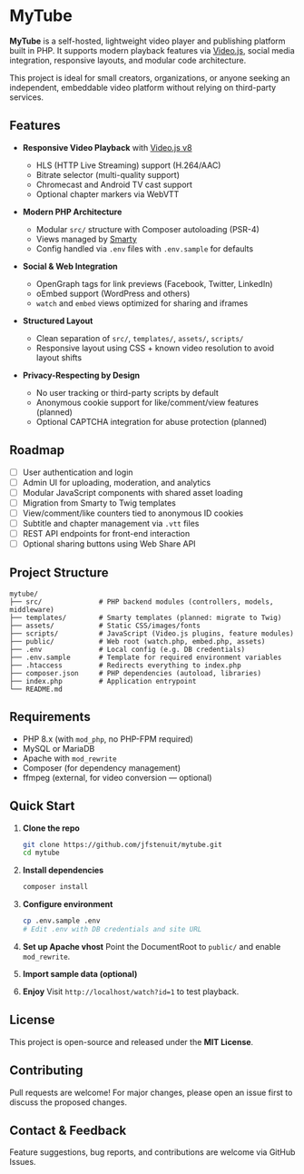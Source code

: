 # MyTube

**MyTube** is a self-hosted, lightweight video player and publishing platform built in PHP. It supports modern playback features via [Video.js](https://videojs.com/), social media integration, responsive layouts, and modular code architecture.

This project is ideal for small creators, organizations, or anyone seeking an independent, embeddable video platform without relying on third-party services.

## Features

- **Responsive Video Playback** with [Video.js v8](https://github.com/videojs/video.js)
  - HLS (HTTP Live Streaming) support (H.264/AAC)
  - Bitrate selector (multi-quality support)
  - Chromecast and Android TV cast support
  - Optional chapter markers via WebVTT

- **Modern PHP Architecture**
  - Modular `src/` structure with Composer autoloading (PSR-4)
  - Views managed by [Smarty](https://www.smarty.net/)
  - Config handled via `.env` files with `.env.sample` for defaults

- **Social & Web Integration**
  - OpenGraph tags for link previews (Facebook, Twitter, LinkedIn)
  - oEmbed support (WordPress and others)
  - `watch` and `embed` views optimized for sharing and iframes

- **Structured Layout**
  - Clean separation of `src/`, `templates/`, `assets/`, `scripts/`
  - Responsive layout using CSS + known video resolution to avoid layout shifts

- **Privacy-Respecting by Design**
  - No user tracking or third-party scripts by default
  - Anonymous cookie support for like/comment/view features (planned)
  - Optional CAPTCHA integration for abuse protection (planned)

## Roadmap

- [ ] User authentication and login
- [ ] Admin UI for uploading, moderation, and analytics
- [ ] Modular JavaScript components with shared asset loading
- [ ] Migration from Smarty to Twig templates
- [ ] View/comment/like counters tied to anonymous ID cookies
- [ ] Subtitle and chapter management via `.vtt` files
- [ ] REST API endpoints for front-end interaction
- [ ] Optional sharing buttons using Web Share API

## Project Structure

```text
mytube/
├── src/              # PHP backend modules (controllers, models, middleware)
├── templates/        # Smarty templates (planned: migrate to Twig)
├── assets/           # Static CSS/images/fonts
├── scripts/          # JavaScript (Video.js plugins, feature modules)
├── public/           # Web root (watch.php, embed.php, assets)
├── .env              # Local config (e.g. DB credentials)
├── .env.sample       # Template for required environment variables
├── .htaccess         # Redirects everything to index.php
├── composer.json     # PHP dependencies (autoload, libraries)
├── index.php         # Application entrypoint
└── README.md
```

## Requirements

* PHP 8.x (with `mod_php`, no PHP-FPM required)
* MySQL or MariaDB
* Apache with `mod_rewrite`
* Composer (for dependency management)
* ffmpeg (external, for video conversion — optional)

## Quick Start

1. **Clone the repo**

   ```bash
   git clone https://github.com/jfstenuit/mytube.git
   cd mytube
   ```

2. **Install dependencies**

   ```bash
   composer install
   ```

3. **Configure environment**

   ```bash
   cp .env.sample .env
   # Edit .env with DB credentials and site URL
   ```

4. **Set up Apache vhost**
   Point the DocumentRoot to `public/` and enable `mod_rewrite`.

5. **Import sample data (optional)**

6. **Enjoy**
   Visit `http://localhost/watch?id=1` to test playback.

## License

This project is open-source and released under the **MIT License**.

## Contributing

Pull requests are welcome! For major changes, please open an issue first to discuss the proposed changes.

## Contact & Feedback

Feature suggestions, bug reports, and contributions are welcome via GitHub Issues.

